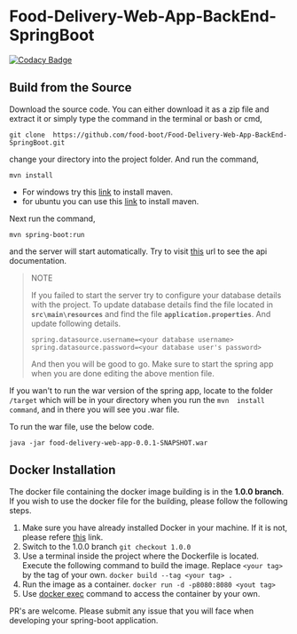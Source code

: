 # Food-Delivery-Web-App-BackEnd-SpringBoot

[![Codacy Badge](https://api.codacy.com/project/badge/Grade/7bea738603c14199811c6f303b084abb)](https://app.codacy.com/app/shehand/Food-Delivery-Web-App-BackEnd-SpringBoot?utm_source=github.com&utm_medium=referral&utm_content=shehand/Food-Delivery-Web-App-BackEnd-SpringBoot&utm_campaign=Badge_Grade_Dashboard)

## Build from the Source

Download the source code. You can either download it as a zip file and 
extract it or simply type the command in the terminal or bash or cmd,

`git clone 
https://github.com/food-boot/Food-Delivery-Web-App-BackEnd-SpringBoot.git`

change your directory into the project folder. And run the command,

`mvn install`

* For windows try this 
[link](https://www.mkyong.com/maven/how-to-install-maven-in-windows/) to 
install maven.
* for ubuntu you can use this 
[link](https://linuxize.com/post/how-to-install-apache-maven-on-ubuntu-18-04/) 
to install maven.

Next run the command,

`mvn spring-boot:run`

and the server will start automatically. Try to visit 
[this](http://localhost:8080/food-boot/swagger-ui.html) url to see the api 
documentation.

> NOTE
> 
> If you failed to start the server try to configure your database 
details with the project. To update database details find the file 
located in **`src\main\resources`** and find the file 
**`application.properties`**. And update following details.
> 
> `spring.datasource.username=<your database username>`
> `spring.datasource.password=<your database user's password>`
> 
>And then you will be good to go. Make sure to start the spring app when 
you are done editing the above mention file.

If you wan't to run the war version of the spring app, locate to the 
folder `/target` which will be in your directory when you run the `mvn 
install command`, and in there you will see you .war file.

To run the war file, use the below code.

`java -jar food-delivery-web-app-0.0.1-SNAPSHOT.war`

## Docker Installation

The docker file containing the docker image building is in the **1.0.0 branch**. If you wish to use the docker file for the building, please follow the following steps.

1. Make sure you have already installed Docker in your machine. If it is not, please refere [this](https://docs.docker.com/engine/install/) link.
2. Switch to the 1.0.0 branch
    `git checkout 1.0.0`
3. Use a terminal inside the project where the Dockerfile is located. Execute the following command to build the image. Replace `<your tag>` by the tag of your own.
    `docker build --tag <your tag> .`
5. Run the image as a container.
    `docker run -d -p8080:8080 <yout tag> `
7. Use [docker exec](https://docs.docker.com/engine/reference/commandline/exec/) command to access the container by your own.

PR's are welcome. Please submit any issue that you will face when 
developing your spring-boot application.


